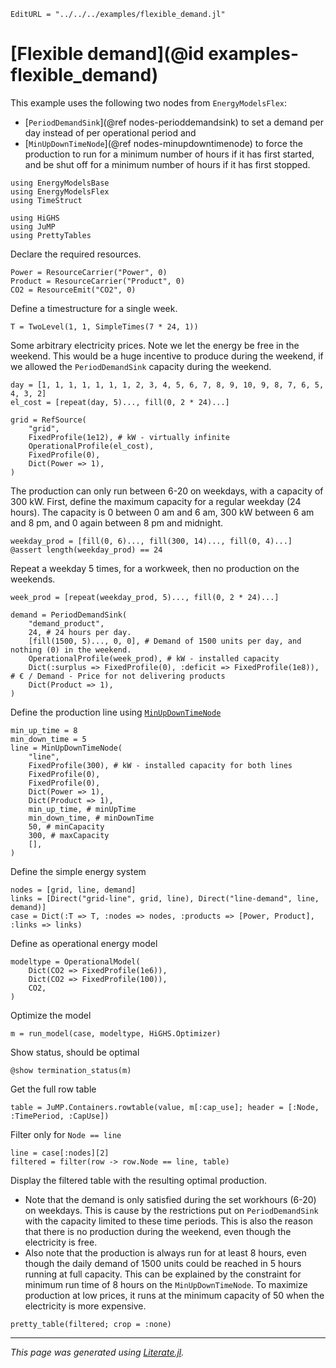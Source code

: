 ```@meta
EditURL = "../../../examples/flexible_demand.jl"
```

# [Flexible demand](@id examples-flexible_demand)
This example uses the following two nodes from `EnergyModelsFlex`:
 - [`PeriodDemandSink`](@ref nodes-perioddemandsink) to set a demand per day
   instead of per operational period and
 - [`MinUpDownTimeNode`](@ref nodes-minupdowntimenode) to force the production
   to run for a minimum number of hours if it has first started, and be shut off
   for a minimum number of hours if it has first stopped.

````@example flexible_demand
using EnergyModelsBase
using EnergyModelsFlex
using TimeStruct

using HiGHS
using JuMP
using PrettyTables
````

Declare the required resources.

````@example flexible_demand
Power = ResourceCarrier("Power", 0)
Product = ResourceCarrier("Product", 0)
CO2 = ResourceEmit("CO2", 0)
````

Define a timestructure for a single week.

````@example flexible_demand
T = TwoLevel(1, 1, SimpleTimes(7 * 24, 1))
````

Some arbitrary electricity prices. Note we let the energy be free in the weekend.
This would be a huge incentive to produce during the weekend, if we allowed the
`PeriodDemandSink` capacity during the weekend.

````@example flexible_demand
day = [1, 1, 1, 1, 1, 1, 1, 2, 3, 4, 5, 6, 7, 8, 9, 10, 9, 8, 7, 6, 5, 4, 3, 2]
el_cost = [repeat(day, 5)..., fill(0, 2 * 24)...]

grid = RefSource(
    "grid",
    FixedProfile(1e12), # kW - virtually infinite
    OperationalProfile(el_cost),
    FixedProfile(0),
    Dict(Power => 1),
)
````

The production can only run between 6-20 on weekdays, with a capacity of 300 kW.
First, define the maximum capacity for a regular weekday (24 hours).
The capacity is 0 between 0 am and 6 am, 300 kW between 6 am and 8 pm, and 0 again between 8 pm and midnight.

````@example flexible_demand
weekday_prod = [fill(0, 6)..., fill(300, 14)..., fill(0, 4)...]
@assert length(weekday_prod) == 24
````

Repeat a weekday 5 times, for a workweek, then no production on the weekends.

````@example flexible_demand
week_prod = [repeat(weekday_prod, 5)..., fill(0, 2 * 24)...]

demand = PeriodDemandSink(
    "demand_product",
    24, # 24 hours per day.
    [fill(1500, 5)..., 0, 0], # Demand of 1500 units per day, and nothing (0) in the weekend.
    OperationalProfile(week_prod), # kW - installed capacity
    Dict(:surplus => FixedProfile(0), :deficit => FixedProfile(1e8)), # € / Demand - Price for not delivering products
    Dict(Product => 1),
)
````

Define the production line using [`MinUpDownTimeNode`](@ref)

````@example flexible_demand
min_up_time = 8
min_down_time = 5
line = MinUpDownTimeNode(
    "line",
    FixedProfile(300), # kW - installed capacity for both lines
    FixedProfile(0),
    FixedProfile(0),
    Dict(Power => 1),
    Dict(Product => 1),
    min_up_time, # minUpTime
    min_down_time, # minDownTime
    50, # minCapacity
    300, # maxCapacity
    [],
)
````

Define the simple energy system

````@example flexible_demand
nodes = [grid, line, demand]
links = [Direct("grid-line", grid, line), Direct("line-demand", line, demand)]
case = Dict(:T => T, :nodes => nodes, :products => [Power, Product], :links => links)
````

Define as operational energy model

````@example flexible_demand
modeltype = OperationalModel(
    Dict(CO2 => FixedProfile(1e6)),
    Dict(CO2 => FixedProfile(100)),
    CO2,
)
````

Optimize the model

````@example flexible_demand
m = run_model(case, modeltype, HiGHS.Optimizer)
````

Show status, should be optimal

````@example flexible_demand
@show termination_status(m)
````

Get the full row table

````@example flexible_demand
table = JuMP.Containers.rowtable(value, m[:cap_use]; header = [:Node, :TimePeriod, :CapUse])
````

Filter only for `Node == line`

````@example flexible_demand
line = case[:nodes][2]
filtered = filter(row -> row.Node == line, table)
````

Display the filtered table with the resulting optimal production.
- Note that the demand is only satisfied during the set workhours (6-20) on
  weekdays. This is cause by the restrictions put on `PeriodDemandSink` with
  the capacity limited to these time periods. This is also the reason that
  there is no production during the weekend, even though the electricity
  is free.
- Also note that the production is always run for at least 8 hours, even
  though the daily demand of 1500 units could be reached in 5 hours running at
  full capacity. This can be explained by the constraint for minimum run time of 8
  hours on the `MinUpDownTimeNode`. To maximize production at low prices, it
  runs at the minimum capacity of 50 when the electricity is more expensive.

````@example flexible_demand
pretty_table(filtered; crop = :none)
````

---

*This page was generated using [Literate.jl](https://github.com/fredrikekre/Literate.jl).*

